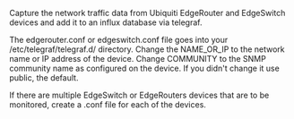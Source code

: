 Capture the network traffic data from Ubiquiti EdgeRouter and
EdgeSwitch devices and add it to an influx database via telegraf.

The edgerouter.conf or edgeswitch.conf file goes into your
/etc/telegraf/telegraf.d/ directory. Change the NAME_OR_IP to the
network name or IP address of the device. Change COMMUNITY to the SNMP
community name as configured on the device. If you didn't change it
use public, the default.

If there are multiple EdgeSwitch or EdgeRouters devices that are to be
monitored, create a .conf file for each of the devices.